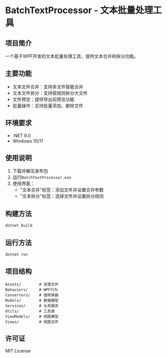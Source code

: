 
# BatchTextProcessor - 文本批量处理工具

## 项目简介
一个基于WPF开发的文本批量处理工具，提供文本合并和拆分功能。

## 主要功能
- 文本文件合并：支持多文件智能合并
- 文本文件拆分：支持按规则拆分大文件
- 文件预览：提供导出前预览功能
- 批量操作：支持批量添加、删除文件

## 环境要求
- .NET 9.0
- Windows 10/11

## 使用说明
1. 下载并解压发布包
2. 运行`BatchTextProcessor.exe`
3. 使用界面：
   - "文本合并"标签：添加文件并设置合并参数
   - "文本拆分"标签：选择文件并设置拆分规则

## 构建方法
```bash
dotnet build
```

## 运行方法
```bash
dotnet run
```

## 项目结构
```
Assets/        # 资源文件
Behaviors/     # WPF行为
Converters/    # 值转换器
Models/        # 数据模型
Services/      # 业务服务
Utils/         # 工具类
ViewModels/    # 视图模型
Views/         # 视图文件
```

## 许可证
MIT License
